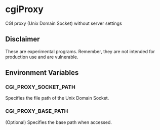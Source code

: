 # cgiProxy
CGI proxy (Unix Domain Socket) without server settings

## Disclaimer
These are experimental programs.
Remember, they are not intended for production use and are vulnerable.

## Environment Variables
### CGI_PROXY_SOCKET_PATH
Specifies the file path of the Unix Domain Socket.
### CGI_PROXY_BASE_PATH
(Optional) Specifies the base path when accessed.